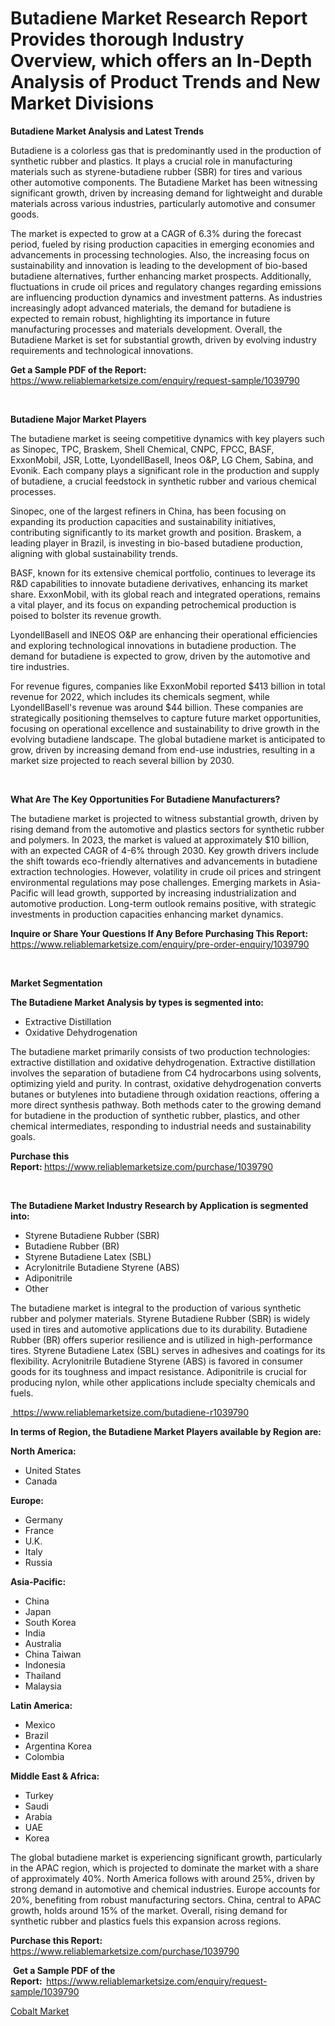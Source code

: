 <p><h1>Butadiene Market Research Report Provides thorough Industry Overview, which offers an In-Depth Analysis of Product Trends and New Market Divisions</h1></p><p><strong>Butadiene Market Analysis and Latest Trends</strong></p>
<p><p>Butadiene is a colorless gas that is predominantly used in the production of synthetic rubber and plastics. It plays a crucial role in manufacturing materials such as styrene-butadiene rubber (SBR) for tires and various other automotive components. The Butadiene Market has been witnessing significant growth, driven by increasing demand for lightweight and durable materials across various industries, particularly automotive and consumer goods.</p><p>The market is expected to grow at a CAGR of 6.3% during the forecast period, fueled by rising production capacities in emerging economies and advancements in processing technologies. Also, the increasing focus on sustainability and innovation is leading to the development of bio-based butadiene alternatives, further enhancing market prospects. Additionally, fluctuations in crude oil prices and regulatory changes regarding emissions are influencing production dynamics and investment patterns. As industries increasingly adopt advanced materials, the demand for butadiene is expected to remain robust, highlighting its importance in future manufacturing processes and materials development. Overall, the Butadiene Market is set for substantial growth, driven by evolving industry requirements and technological innovations.</p></p>
<p><strong>Get a Sample PDF of the Report:&nbsp;</strong> <a href="https://www.reliablemarketsize.com/enquiry/request-sample/1039790?utm_campaign=1167&utm_medium=2&utm_source=Github&utm_content=ia&utm_term=31012025&utm_id=butadiene">https://www.reliablemarketsize.com/enquiry/request-sample/1039790</a></p>
<p>&nbsp;</p>
<p><strong>Butadiene Major Market Players</strong></p>
<p><p>The butadiene market is seeing competitive dynamics with key players such as Sinopec, TPC, Braskem, Shell Chemical, CNPC, FPCC, BASF, ExxonMobil, JSR, Lotte, LyondellBasell, Ineos O&P, LG Chem, Sabina, and Evonik. Each company plays a significant role in the production and supply of butadiene, a crucial feedstock in synthetic rubber and various chemical processes.</p><p>Sinopec, one of the largest refiners in China, has been focusing on expanding its production capacities and sustainability initiatives, contributing significantly to its market growth and position. Braskem, a leading player in Brazil, is investing in bio-based butadiene production, aligning with global sustainability trends.</p><p>BASF, known for its extensive chemical portfolio, continues to leverage its R&D capabilities to innovate butadiene derivatives, enhancing its market share. ExxonMobil, with its global reach and integrated operations, remains a vital player, and its focus on expanding petrochemical production is poised to bolster its revenue growth.</p><p>LyondellBasell and INEOS O&P are enhancing their operational efficiencies and exploring technological innovations in butadiene production. The demand for butadiene is expected to grow, driven by the automotive and tire industries.</p><p>For revenue figures, companies like ExxonMobil reported $413 billion in total revenue for 2022, which includes its chemicals segment, while LyondellBasell's revenue was around $44 billion. These companies are strategically positioning themselves to capture future market opportunities, focusing on operational excellence and sustainability to drive growth in the evolving butadiene landscape. The global butadiene market is anticipated to grow, driven by increasing demand from end-use industries, resulting in a market size projected to reach several billion by 2030.</p></p>
<p>&nbsp;</p>
<p><strong>What Are The Key Opportunities For Butadiene Manufacturers?</strong></p>
<p><p>The butadiene market is projected to witness substantial growth, driven by rising demand from the automotive and plastics sectors for synthetic rubber and polymers. In 2023, the market is valued at approximately $10 billion, with an expected CAGR of 4-6% through 2030. Key growth drivers include the shift towards eco-friendly alternatives and advancements in butadiene extraction technologies. However, volatility in crude oil prices and stringent environmental regulations may pose challenges. Emerging markets in Asia-Pacific will lead growth, supported by increasing industrialization and automotive production. Long-term outlook remains positive, with strategic investments in production capacities enhancing market dynamics.</p></p>
<p><strong>Inquire or Share Your Questions If Any Before Purchasing This Report:</strong> <a href="https://www.reliablemarketsize.com/enquiry/pre-order-enquiry/1039790?utm_campaign=1167&utm_medium=2&utm_source=Github&utm_content=ia&utm_term=31012025&utm_id=butadiene">https://www.reliablemarketsize.com/enquiry/pre-order-enquiry/1039790</a></p>
<p>&nbsp;</p>
<p><strong>Market Segmentation</strong></p>
<p><strong>The Butadiene Market Analysis by types is segmented into:</strong></p>
<p><ul><li>Extractive Distillation</li><li>Oxidative Dehydrogenation</li></ul></p>
<p><p>The butadiene market primarily consists of two production technologies: extractive distillation and oxidative dehydrogenation. Extractive distillation involves the separation of butadiene from C4 hydrocarbons using solvents, optimizing yield and purity. In contrast, oxidative dehydrogenation converts butanes or butylenes into butadiene through oxidation reactions, offering a more direct synthesis pathway. Both methods cater to the growing demand for butadiene in the production of synthetic rubber, plastics, and other chemical intermediates, responding to industrial needs and sustainability goals.</p></p>
<p><strong>Purchase this Report:&nbsp;</strong><a href="https://www.reliablemarketsize.com/purchase/1039790?utm_campaign=1167&utm_medium=2&utm_source=Github&utm_content=ia&utm_term=31012025&utm_id=butadiene">https://www.reliablemarketsize.com/purchase/1039790</a></p>
<p>&nbsp;</p>
<p><strong>The Butadiene Market Industry Research by Application is segmented into:</strong></p>
<p><ul><li>Styrene Butadiene Rubber (SBR)</li><li>Butadiene Rubber (BR)</li><li>Styrene Butadiene Latex (SBL)</li><li>Acrylonitrile Butadiene Styrene (ABS)</li><li>Adiponitrile</li><li>Other</li></ul></p>
<p><p>The butadiene market is integral to the production of various synthetic rubber and polymer materials. Styrene Butadiene Rubber (SBR) is widely used in tires and automotive applications due to its durability. Butadiene Rubber (BR) offers superior resilience and is utilized in high-performance tires. Styrene Butadiene Latex (SBL) serves in adhesives and coatings for its flexibility. Acrylonitrile Butadiene Styrene (ABS) is favored in consumer goods for its toughness and impact resistance. Adiponitrile is crucial for producing nylon, while other applications include specialty chemicals and fuels.</p></p>
<p><a href="https://www.reliablemarketsize.com/butadiene-r1039790?utm_campaign=1167&utm_medium=2&utm_source=Github&utm_content=ia&utm_term=31012025&utm_id=butadiene">&nbsp;https://www.reliablemarketsize.com/butadiene-r1039790</a></p>
<p><strong>In terms of Region, the Butadiene Market Players available by Region are:</strong></p>
<p>
    <p> <strong> North America: </strong>
        <ul>
            <li>United States</li>
            <li>Canada</li>
        </ul>
        </p> 
    <p> <strong> Europe: </strong>
        <ul>
            <li>Germany</li>
            <li>France</li>
            <li>U.K.</li>
            <li>Italy</li>
            <li>Russia</li>
        </ul>
        </p> 
    <p> <strong> Asia-Pacific: </strong>
        <ul>
            <li>China</li>
            <li>Japan</li>
            <li>South Korea</li>
            <li>India</li>
            <li>Australia</li>
            <li>China Taiwan</li>
            <li>Indonesia</li>
            <li>Thailand</li>
            <li>Malaysia</li>
        </ul>
        </p> 
    <p> <strong> Latin America: </strong>
        <ul>
            <li>Mexico</li>
            <li>Brazil</li>
            <li>Argentina Korea</li>
            <li>Colombia</li>
        </ul>
        </p> 
    <p> <strong> Middle East & Africa: </strong>
        <ul>
            <li>Turkey</li>
            <li>Saudi</li>
            <li>Arabia</li>
            <li>UAE</li>
            <li>Korea</li>
        </ul>
    </p>
    </p>
<p><p>The global butadiene market is experiencing significant growth, particularly in the APAC region, which is projected to dominate the market with a share of approximately 40%. North America follows with around 25%, driven by strong demand in automotive and chemical industries. Europe accounts for 20%, benefiting from robust manufacturing sectors. China, central to APAC growth, holds around 15% of the market. Overall, rising demand for synthetic rubber and plastics fuels this expansion across regions.</p></p>
<p><strong>Purchase this Report: </strong><a href="https://www.reliablemarketsize.com/purchase/1039790?utm_campaign=1167&utm_medium=2&utm_source=Github&utm_content=ia&utm_term=31012025&utm_id=butadiene">https://www.reliablemarketsize.com/purchase/1039790</a></p>
<p>&nbsp;<strong>Get a Sample PDF of the Report:&nbsp;&nbsp;</strong><a href="https://www.reliablemarketsize.com/enquiry/request-sample/1039790?utm_campaign=1167&utm_medium=2&utm_source=Github&utm_content=ia&utm_term=31012025&utm_id=butadiene">https://www.reliablemarketsize.com/enquiry/request-sample/1039790</a></p>
<p><strong></strong></p>
<p><p><a href="https://github.com/mabutironaldo/Market-Research-Report-List-6/blob/main/cobalt-market.md?utm_campaign=1167&utm_medium=2&utm_source=Github&utm_content=ia&utm_term=31012025&utm_id=butadiene">Cobalt Market</a></p></p>
